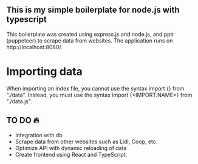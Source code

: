 ## This is my simple boilerplate for node.js with typescript

This boilerplate was created using express.js and node.js, and pptr (puppeteer) to scrape data from websites. The application runs on http://localhost:8080/.

# Importing data

When importing an index file, you cannot use the syntax import {<IMPORT-NAME>} from "./data". Instead, you must use the syntax import {<IMPORT.NAME>} from "./data.js".

## TO DO 🔥

- Integration with db
- Scrape data from other websites such as Lidl, Coop, etc.
- Optimize API with dynamic reloading of data
- Create frontend using React and TypeScript.
